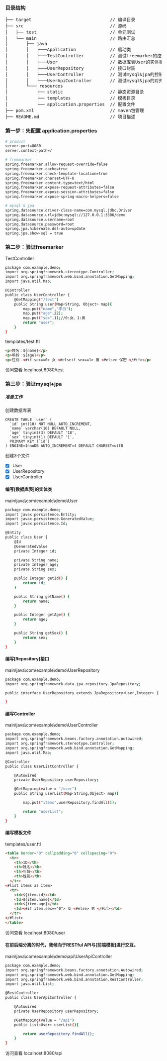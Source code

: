 ### 目录结构
<pre>
├── target                              // 编译目录
├── src                                 // 源码
│   ├── test                            // 单元测试
│   └── main                            // 路由汇总
│       ├── java
│       │   ├───Application             // 启动类
│       │   ├───TestController          // 测试freemarker的控制器
│       │   ├───User                    // 数据库表User的实体类
│       │   ├───UserRepository          // 接口封装
│       │   ├───UserController          // 测试mysql&jpa的控制器
│       │   └───UserApiController       // 测试mysql&jpa的对外接口
│       └─── resources
│           ├── static                  // 静态资源目录
│           ├── templates               // 模板目录
│           └── application.properties  // 配置文件
├── pom.xml                             // maven包管理
├── README.md                           // 项目描述
</pre>

### 第一步：先配置 application.properties
```bash
# product
server.port=8080
server.context-path=/

# freemarker
spring.freemarker.allow-request-override=false
spring.freemarker.cache=true
spring.freemarker.check-template-location=true
spring.freemarker.charset=UTF-8
spring.freemarker.content-type=text/html
spring.freemarker.expose-request-attributes=false
spring.freemarker.expose-session-attributes=false
spring.freemarker.expose-spring-macro-helpers=false

# mysql & jpa
spring.datasource.driver-class-name=com.mysql.jdbc.Driver
spring.datasource.url=jdbc:mysql://127.0.0.1:3306/demo
spring.datasource.username=root
spring.datasource.password=root
spring.jpa.hibernate.ddl-auto=update
spring.jpa.show-sql = true
```

### 第二步：验证freemarker
TestController
```bash
package com.example.demo;
import org.springframework.stereotype.Controller;
import org.springframework.web.bind.annotation.GetMapping;
import java.util.Map;

@Controller
public class UserController {
    @GetMapping("/test")
    public String user(Map<String, Object> map){
        map.put("name","李白");
        map.put("age",22);
        map.put("sex",1);//0:女、1:男
        return "user";
    }
}
```

templates/test.ftl
```html
<p>姓名：${name}</p>
<p>年龄：${age}</p>
<p>性别：<#if sex==0> 女 <#elseif sex==1> 男 <#else> 保密 </#if></p>
```
访问查看 localhost:8080/test


### 第三步：验证mysql+jpa

##### 准备工作
创建数据库表
```mysql
CREATE TABLE `user` (
  `id` int(10) NOT NULL AUTO_INCREMENT,
  `name` varchar(10) DEFAULT NULL,
  `age` tinyint(3) DEFAULT '18',
  `sex` tinyint(1) DEFAULT '1',
  PRIMARY KEY (`id`)
) ENGINE=InnoDB AUTO_INCREMENT=4 DEFAULT CHARSET=utf8
```

创建3个文件
- [x] User
- [x] UserRepository
- [x] UserController

#### 编写[数据库表]的实体类
main\java\com\example\demo\User
```bash
package com.example.demo;
import javax.persistence.Entity;
import javax.persistence.GeneratedValue;
import javax.persistence.Id;

@Entity
public class User {
    @Id
    @GeneratedValue
    private Integer id;

    private String name;
    private Integer age;
    private String sex;

    public Integer getId() {
        return id;
    }

    public String getName() {
        return name;
    }

    public Integer getAge() {
        return age;
    }

    public String getSex() {
        return sex;
    }
}
```

#### 编写[Repository]接口
main\java\com\example\demo\UserRepository
```bash
package com.example.demo;
import org.springframework.data.jpa.repository.JpaRepository;

public interface UserRepository extends JpaRepository<User,Integer> {

}
```

#### 编写Controller
main\java\com\example\demo\UserController
```bash
package com.example.demo;
import org.springframework.beans.factory.annotation.Autowired;
import org.springframework.stereotype.Controller;
import org.springframework.web.bind.annotation.GetMapping;
import java.util.Map;

@Controller
public class UserListController {

    @Autowired
    private UserRepository userRepository;

    @GetMapping(value = "/user")
    public String userList(Map<String,Object> map){

        map.put("items",userRepository.findAll());

        return "userList";
    }
}
```

#### 编写模板文件
templates/user.ftl
```html
<table border="0" cellpadding="0" cellspacing="0">
  <tr>
    <th>ID</th>
    <th>姓名</th>
    <th>年龄</th>
    <th>性别</th>
  </tr>
<#list items as item>
  <tr>
    <td>${item.id}</td>
    <td>${item.name}</td>
    <td>${item.age}</td>
    <td><#if item.sex=="0"> 女 <#else> 男 </#if></td>
  </tr>
</#list>
</table>
```
访问查看 localhost:8080/user

#### 在前后端分离的时代，我倾向于RESTful API与[前端模板]进行交互。
main\java\com\example\demo\api\UserApiController
```bash
package com.example.demo;
import org.springframework.beans.factory.annotation.Autowired;
import org.springframework.web.bind.annotation.GetMapping;
import org.springframework.web.bind.annotation.RestController;
import java.util.List;

@RestController
public class UserApiController {

    @Autowired
    private UserRepository userRepository;

    @GetMapping(value = "/api")
    public List<User> userList(){

        return userRepository.findAll();
    }
}
```
访问查看 localhost:8080/api